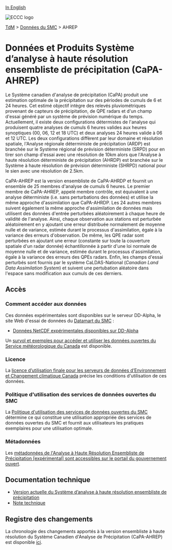 [In English](readme_hrepa_en.md)

![ECCC logo](../../img_eccc-logo.png)

[TdM](../../readme_fr.md) > [Données du SMC](../readme_fr.md) > AHREP

# Données et Produits Système d’analyse à haute résolution ensembliste de précipitation (CaPA-AHREP)

Le Système canadien d'analyse de précipitation (CaPA) produit une estimation optimale de la précipitation sur des périodes de cumuls de 6 et 24 heures. Cet estimé objectif intègre des relevés pluviométriques provenant de capteurs de précipitation, de QPE radars et d'un champ d'essai généré par un système de prévision numérique du temps. Actuellement, il existe deux configurations détermistes de l'analyse qui produisent quatre analyses de cumuls 6 heures valides aux heures synoptiques (00, 06, 12 et 18 UTC) et deux analyses 24 heures valide à 06 et 12 UTC. Les deux configurations diffèrent par leur domaine et résolution spatiale, l'Analyse régionale déterministe de précipitation (ARDP) est branchée sur le Système régional de prévision déterministe (SRPD) pour en tirer son champ d'essai avec une résolution de 10km alors que l'Analyse à haute résolution déterministe de précipitation (AHRDP) est branchée sur le Système à haute résolution de prévision déterministe (SHRPD) national pour le sien avec une résolution de 2.5km.

CaPA-AHREP est la version ensembliste de CaPA-AHRDP et fournit un ensemble de 25 membres d'analyse de cumuls 6 heures. Le premier membre de CaPA-AHREP, appelé membre contrôle, est équivalent à une analyse déterministe (i.e. sans perturbations des données) et utilise la même approche d'assimilation que CaPA-AHRDP. Les 24 autres membres suivent également la même approche d'assimilation de données mais utilisent des données d'entrée perturbées aléatoirement à chaque heure de validité de l'analyse. Ainsi, chaque observation aux stations est perturbée aléatoirement en y ajoutant une erreur distribuée normalement de moyenne nulle et de variance, estimée durant le processus d'assimilation, égale à la variance des erreurs d'observation. De même, les QPE radar sont perturbées en ajoutant une erreur (constante sur toute la couverture spatiale d'un radar donnée) échantillonnée à partir d'une loi normale de moyenne nulle et de variance, estimée durant le processus d'assimilation, égale à la variance des erreurs des QPEs radars. Enfin, les champs d'essai perturbés sont fournis par le système CaLDAS-National (*Canadian Land Data Assimilation System*) et suivent une pertubation aléatoire dans l'espace sans modification aux cumuls de ces derniers.


## Accès

### Comment accéder aux données

Ces données expérimentales sont disponibles sur le serveur DD-Alpha, le site Web d'essai de données du [Datamart du SMC](../../msc-datamart/readme_fr.md) :

* [Données NetCDF expérimentales disponibles sur DD-Alpha](readme_hrepa-datamart_fr.md) 

Un [survol et exemples pour accéder et utiliser les données ouvertes du Service météorologique du Canada](../../usage/readme_fr.md) est disponible.

### Licence

La [licence d’utilisation finale pour les serveurs de données d’Environnement et Changement climatique Canada](../../licence/readme_fr.md) précise les conditions d'utilisation de ces données.

### Politique d'utilisation des services de données ouvertes du SMC

La [Politique d'utilisation des services de données ouvertes du SMC](../../usage-policy/readme_fr.md) détermine ce qui constitue une utilisation appropriée des services de données ouvertes du SMC et fournit aux utilisateurs les pratiques exemplaires pour une utilisation optimale.

### Métadonnées
 
Les [métadonnées de l'Analyse à Haute Résolution Ensembliste de Précipitation [expérimental] sont accessibles sur le portail du gouvernement ouvert](https://open.canada.ca/data/fr/dataset/62c5f03f-8f03-466a-960a-88fbc5882c11).

## Documentation technique

* [Version actuelle du Système d’analyse à haute résolution ensembliste de précipitation](https://collaboration.cmc.ec.gc.ca/cmc/CMOI/product_guide/docs/tech_specifications/tech_specifications_HREPA_f.pdf)
* [Note technique](https://collaboration.cmc.ec.gc.ca/cmc/CMOI/product_guide/docs/tech_notes/technote_capa_hrepa_f.pdf)

## Registre des changements 

La chronologie des changements apportés à la version ensembliste à haute résolution du Système Canadien d'Analyse de Précipitation (CaPA-AHREP) est disponible [ici](changelog_hrepa_fr.md).
